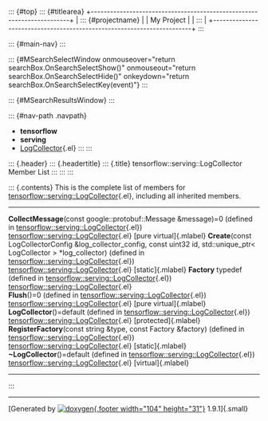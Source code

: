 ::: {#top}
::: {#titlearea}
+-----------------------------------------------------------------------+
| ::: {#projectname}                                                    |
| My Project                                                            |
| :::                                                                   |
+-----------------------------------------------------------------------+
:::

::: {#main-nav}
:::

::: {#MSearchSelectWindow onmouseover="return searchBox.OnSearchSelectShow()" onmouseout="return searchBox.OnSearchSelectHide()" onkeydown="return searchBox.OnSearchSelectKey(event)"}
:::

::: {#MSearchResultsWindow}
:::

::: {#nav-path .navpath}
-   **tensorflow**
-   **serving**
-   [LogCollector](classtensorflow_1_1serving_1_1LogCollector.html){.el}
:::
:::

::: {.header}
::: {.headertitle}
::: {.title}
tensorflow::serving::LogCollector Member List
:::
:::
:::

::: {.contents}
This is the complete list of members for
[tensorflow::serving::LogCollector](classtensorflow_1_1serving_1_1LogCollector.html){.el},
including all inherited members.

  ------------------------------------------------------------------------------------------------------------------------------------------------------------------------------------------------------------------------------------------- ------------------------------------------------------------------------------------------- -------------------------
  **CollectMessage**(const google::protobuf::Message &message)=0 (defined in [tensorflow::serving::LogCollector](classtensorflow_1_1serving_1_1LogCollector.html){.el})                                                                       [tensorflow::serving::LogCollector](classtensorflow_1_1serving_1_1LogCollector.html){.el}   [pure virtual]{.mlabel}
  **Create**(const LogCollectorConfig &log\_collector\_config, const uint32 id, std::unique\_ptr\< LogCollector \> \*log\_collector) (defined in [tensorflow::serving::LogCollector](classtensorflow_1_1serving_1_1LogCollector.html){.el})   [tensorflow::serving::LogCollector](classtensorflow_1_1serving_1_1LogCollector.html){.el}   [static]{.mlabel}
  **Factory** typedef (defined in [tensorflow::serving::LogCollector](classtensorflow_1_1serving_1_1LogCollector.html){.el})                                                                                                                  [tensorflow::serving::LogCollector](classtensorflow_1_1serving_1_1LogCollector.html){.el}   
  **Flush**()=0 (defined in [tensorflow::serving::LogCollector](classtensorflow_1_1serving_1_1LogCollector.html){.el})                                                                                                                        [tensorflow::serving::LogCollector](classtensorflow_1_1serving_1_1LogCollector.html){.el}   [pure virtual]{.mlabel}
  **LogCollector**()=default (defined in [tensorflow::serving::LogCollector](classtensorflow_1_1serving_1_1LogCollector.html){.el})                                                                                                           [tensorflow::serving::LogCollector](classtensorflow_1_1serving_1_1LogCollector.html){.el}   [protected]{.mlabel}
  **RegisterFactory**(const string &type, const Factory &factory) (defined in [tensorflow::serving::LogCollector](classtensorflow_1_1serving_1_1LogCollector.html){.el})                                                                      [tensorflow::serving::LogCollector](classtensorflow_1_1serving_1_1LogCollector.html){.el}   [static]{.mlabel}
  **\~LogCollector**()=default (defined in [tensorflow::serving::LogCollector](classtensorflow_1_1serving_1_1LogCollector.html){.el})                                                                                                         [tensorflow::serving::LogCollector](classtensorflow_1_1serving_1_1LogCollector.html){.el}   [virtual]{.mlabel}
  ------------------------------------------------------------------------------------------------------------------------------------------------------------------------------------------------------------------------------------------- ------------------------------------------------------------------------------------------- -------------------------
:::

------------------------------------------------------------------------

[Generated by [![doxygen](doxygen.svg){.footer width="104"
height="31"}](https://www.doxygen.org/index.html) 1.9.1]{.small}
